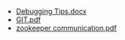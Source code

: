 <!--
title: Utilities
date: 2016-11-19 20:17:37
tags:
- Debugging
- Zookeeper
-->
* [Debugging Tips.docx](https://github.com/zhuzhigao/PersonalMaterials/raw/master/Utilities/Debugging%20Tips.docx)
* [GIT.pdf](https://github.com/zhuzhigao/PersonalMaterials/raw/master/Utilities/GIT.pdf)
* [zookeeper communication.pdf](https://github.com/zhuzhigao/PersonalMaterials/raw/master/Utilities/zookeeper%20communication.pdf)
<!-- more -->
